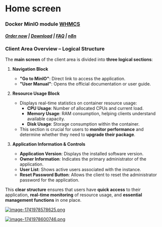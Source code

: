 # Home screen

### Docker MinIO module **[WHMCS](https://puqcloud.com/link.php?id=77)** 

#####  [Order now](https://puqcloud.com/whmcs-module-docker-minio.php) | [Download](https://download.puqcloud.com/WHMCS/servers/PUQ_WHMCS-Docker-MinIO/) | [FAQ](https://faq.puqcloud.com/) | [n8n](https://puqcloud.com/link.php?id=117)

### **Client Area Overview – Logical Structure**

The **main screen** of the client area is divided into **three logical sections**:

1. **Navigation Block**
    
    
    - **"Go to MinIO"**: Direct link to access the application.
    - **"User Manual"**: Opens the official documentation or user guide.
2. **Resource Usage Block**
    
    
    - Displays real-time statistics on container resource usage: 
        - **CPU Usage**: Number of allocated CPUs and current load.
        - **Memory Usage**: RAM consumption, helping clients understand available capacity.
        - **Disk Usage**: Storage consumption within the container.
    - This section is crucial for users to **monitor performance** and determine whether they need to **upgrade their package**.
3. **Application Information &amp; Controls**
    
    
    - **Application Version**: Displays the installed software version.
    - **Owner Information**: Indicates the primary administrator of the application.
    - **User List**: Shows active users associated with the instance.
    - **Reset Password Button**: Allows the client to reset the administrator password for the application.

This **clear structure** ensures that users have **quick access** to their application, **real-time monitoring** of resource usage, and **essential management functions** in one place.

[![image-1741978578625.png](https://doc.puq.info/uploads/images/gallery/2025-03/scaled-1680-/image-1741978578625.png)](https://doc.puq.info/uploads/images/gallery/2025-03/image-1741978578625.png)

[![image-1741978600746.png](https://doc.puq.info/uploads/images/gallery/2025-03/scaled-1680-/image-1741978600746.png)](https://doc.puq.info/uploads/images/gallery/2025-03/image-1741978600746.png)